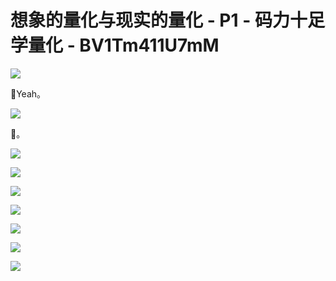 # 想象的量化与现实的量化 - P1 - 码力十足学量化 - BV1Tm411U7mM

![](img/d30cd0ed324c9e15d2d2fe64e015e879_0.png)

🎼Yeah。

![](img/d30cd0ed324c9e15d2d2fe64e015e879_2.png)

🎼。

![](img/d30cd0ed324c9e15d2d2fe64e015e879_4.png)

![](img/d30cd0ed324c9e15d2d2fe64e015e879_5.png)

![](img/d30cd0ed324c9e15d2d2fe64e015e879_6.png)

![](img/d30cd0ed324c9e15d2d2fe64e015e879_7.png)

![](img/d30cd0ed324c9e15d2d2fe64e015e879_8.png)

![](img/d30cd0ed324c9e15d2d2fe64e015e879_9.png)

![](img/d30cd0ed324c9e15d2d2fe64e015e879_10.png)